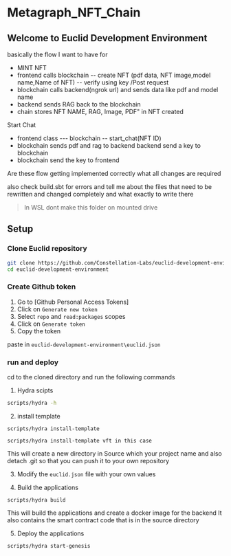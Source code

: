 # Metagraph_NFT_Chain


## Welcome to Euclid Development Environment

basically the flow I want to have for
* MINT NFT 
* frontend calls blockchain -- create NFT (pdf data, NFT image,model name,Name of NFT) -- verify using key /Post request 
* blockchain calls backend(ngrok url) and sends data like pdf and model name 
* backend sends RAG back to the blockchain 
* chain stores NFT NAME, RAG, Image, PDF" in NFT created

Start Chat 
* frontend class --- blockchain -- start_chat(NFT ID) 
* blockchain sends pdf and rag to backend backend send a key to blockchain
* blockchain send the key to frontend

Are these flow getting implemented correctly 
what all changes are required

also check build.sbt for errors and tell me about the files that need to be rewritten and changed completely and what exactly to write there


> In WSL dont make this folder on mounted drive


## Setup

### Clone Euclid repository

```bash
git clone https://github.com/Constellation-Labs/euclid-development-environment
cd euclid-development-environment
```

### Create Github token

1. Go to [Github Personal Access Tokens]
2. Click on `Generate new token`
3. Select `repo` and `read:packages` scopes
4. Click on `Generate token`
5. Copy the token

paste in `euclid-development-environment\euclid.json`

### run and deploy

cd to the cloned directory and run the following commands


1. Hydra scipts
```bash
scripts/hydra -h
```

2. install template

```
scripts/hydra install-template
```

```
scripts/hydra install-template vft in this case
```


This will create a new directory in Source which your project name and also detach .git so that you can push it to your own repository

3. Modify the `euclid.json` file with your own values

4. Build the applications
```
scripts/hydra build
```

This will build the applications and create a docker image for the backend 
It also contains the smart contract code that is in the source directory

5. Deploy the applications
```
scripts/hydra start-genesis
```